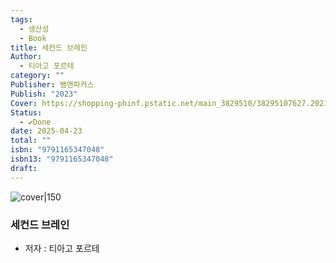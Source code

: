 ```yaml
---
tags:
  - 생산성
  - Book
title: 세컨드 브레인
Author:
  - 티아고 포르테
category: ""
Publisher: 쌤앤파커스
Publish: "2023"
Cover: https://shopping-phinf.pstatic.net/main_3829510/38295107627.20230822104221.jpg
Status:
  - ✔️Done
date: 2025-04-23
total: ""
isbn: "9791165347048"
isbn13: "9791165347048"
draft:
---
```


![cover|150](https://shopping-phinf.pstatic.net/main_3829510/38295107627.20230822104221.jpg)
###  세컨드 브레인    
- 저자 : 티아고 포르테